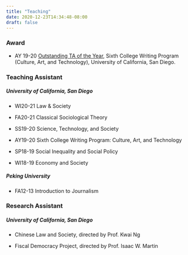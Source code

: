 ```yaml
---
title: "Teaching"
date: 2020-12-23T14:34:48-08:00
draft: false
---
```


### Award

* AY 19-20 [Outstanding TA of the Year](https://sociology.ucsd.edu/graduate/grad-announcements.html), Sixth College Writing Program (Culture, Art, and Technology), University of California, San Diego.

### Teaching Assistant

##### University of California, San Diego

* WI20-21 Law & Society

* FA20-21 Classical Sociological Theory

* SS19-20 Science, Technology, and Society

* AY19-20 Sixth College Writing Program: Culture, Art, and Technology

* SP18-19 Social Inequality and Social Policy

* WI18-19 Economy and Society

##### Peking University

* FA12-13 Introduction to Journalism

### Research Assistant

##### University of California, San Diego

* Chinese Law and Society, directed by Prof. Kwai Ng

* Fiscal Democracy Project, directed by Prof. Isaac W. Martin